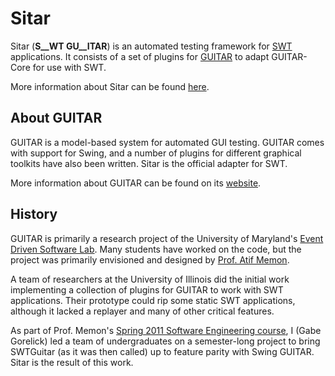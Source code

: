 Sitar
=====

Sitar (__S__WT GU__ITAR__) is an automated testing framework for [SWT](http://eclipse.org/swt) applications. 
It consists of a set of plugins for [GUITAR](http://guitar.sourceforge.net) to adapt GUITAR-Core for use with SWT.

More information about Sitar can be found [here](http://sourceforge.net/apps/mediawiki/guitar/index.php?title=Sitar).

About GUITAR
------------

GUITAR is a model-based system for automated GUI testing. GUITAR comes with support for Swing, and a number of plugins 
for different graphical toolkits have also been written. Sitar is the official adapter for SWT. 

More information about GUITAR can be found on its 
[website](http://sourceforge.net/apps/mediawiki/guitar/index.php?title=GUITAR_Home_Page).

History
-------

GUITAR is primarily a research project of the University of Maryland's 
[Event Driven Software Lab](http://www.cs.umd.edu/~atif/edsl). Many students have worked on the code, but the project 
was primarily envisioned and designed by [Prof. Atif Memon](http://www.cs.umd.edu/~atif). 

A team of researchers at the University of Illinois did the initial work implementing a collection of plugins for GUITAR 
to work with SWT applications. Their prototype could rip some static SWT applications, although it lacked a replayer and 
many of other critical features. 

As part of Prof. Memon's [Spring 2011 Software Engineering course](http://www.cs.umd.edu/~atif/Teaching/Spring2011), I 
(Gabe Gorelick) led a team of undergraduates on a semester-long project to bring SWTGuitar (as it was then called) up to 
feature parity with Swing GUITAR. Sitar is the result of this work.
